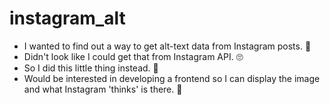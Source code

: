 # instagram_alt
- I wanted to find out a way to get alt-text data from Instagram posts. 🤔
- Didn't look like I could get that from Instagram API. 🙄
- So I did this little thing instead. 🐎
- Would be interested in developing a frontend so I can display the image and what Instagram 'thinks' is there. 📸
